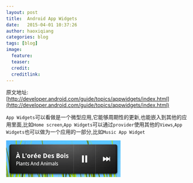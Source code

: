 ```yaml
---
layout: post
title:  Android App Widgets
date:   2015-04-01 10:37:26
author: haoxiqiang
categories: blog
tags: [blog]
image:
  feature:
  teaser:
  credit:
  creditlink:
---
```

原文地址:
[http://developer.android.com/guide/topics/appwidgets/index.html](http://developer.android.com/guide/topics/appwidgets/index.html)

`App Widgets`可以看做是一个微型应用,它能够周期性的更新,也能嵌入到其他的应用里面,比如`Home screen`,`App Widgets`可以通过`provider`使用其他的`Views`,`App Widgets`也可以做为一个应用的一部分,比如`Music App Widget`

![appwidget](/images/appwidget.png)

<!-- more -->

